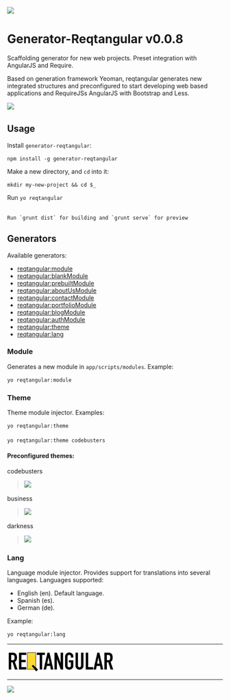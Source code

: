
![](http://www.codebusters.es/assets/projects/reqtangular/reqtangular_logo_728.png)

Generator-Reqtangular v0.0.8
=====================

Scaffolding generator for new web projects. Preset integration with AngularJS and Require.

Based on generation framework Yeoman, reqtangular generates new integrated structures and preconfigured to start developing web based applications and RequireJSs AngularJS with Bootstrap and Less.



![](http://www.codebusters.es/assets/projects/reqtangular/reqtangular_small_brands.png)




## Usage

Install `generator-reqtangular`:
```
npm install -g generator-reqtangular
```
Make a new directory, and `cd` into it:
```
mkdir my-new-project && cd $_
```

Run `yo reqtangular`
```

Run `grunt dist` for building and `grunt serve` for preview
```
## Generators

Available generators:

* [reqtangular:module](#module)
* [reqtangular:blankModule](#blankModule)
* [reqtangular:prebuiltModule](#prebuiltModule)
* [reqtangular:aboutUsModule](#aboutUsModule)
* [reqtangular:contactModule](#contactModule)
* [reqtangular:portfolioModule](#portfolioModule)
* [reqtangular:blogModule](#blogModule)
* [reqtangular:authModule](#authModule)
* [reqtangular:theme](#theme)
* [reqtangular:lang](#lang)



### Module
Generates a new module in `app/scripts/modules`.
Example:
```bash
yo reqtangular:module
```
### Theme
Theme module injector.
Examples:
```bash
yo reqtangular:theme

yo reqtangular:theme codebusters
```

#### Preconfigured themes:


codebusters
> ![](http://www.codebusters.es/assets/projects/reqtangular/codebusters_thumb.png)


business
> ![](http://www.codebusters.es/assets/projects/reqtangular/business_thumb.png)


darkness
> ![](http://www.codebusters.es/assets/projects/reqtangular/darkness_thumb.png)


### Lang
Language module injector. Provides support for translations into several languages. Languages supported:
* English (en). Default language.
* Spanish (es).
* German  (de).

Example:
```bash
yo reqtangular:lang
```

***

[![](https://github.com/codebusters/generator-reqtangular/blob/master/resources/img/reqtangular_banner_250x50.png)](https://github.com/codebusters/generator-reqtangular/wiki)
* * *
[![](http://www.codebusters.es/assets/codebusters_logo.png)](http://www.codebusters.es)

